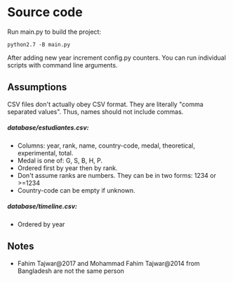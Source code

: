 # Source code
Run main.py to build the project:
```
python2.7 -B main.py
```

After adding new year increment config.py counters. You can run individual scripts with command line arguments.

## Assumptions

CSV files don't actually obey CSV format. They are literally "comma separated values". Thus, names should not include commas.

##### database/estudiantes.csv:
* Columns: year, rank, name, country-code, medal, theoretical, experimental, total.
* Medal is one of: G, S, B, H, P.
* Ordered first by year then by rank.
* Don't assume ranks are numbers. They can be in two forms: 1234 or >=1234
* Country-code can be empty if unknown.

##### database/timeline.csv:
* Ordered by year

## Notes
* Fahim Tajwar@2017 and Mohammad Fahim Tajwar@2014 from Bangladesh are not the same person
